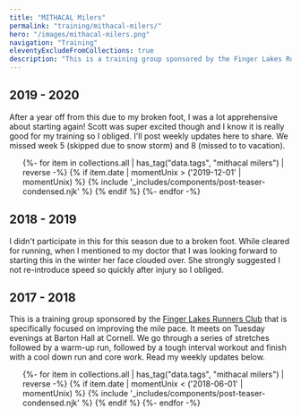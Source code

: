 ```yaml
---
title: "MITHACAL Milers"
permalink: "training/mithacal-milers/"
hero: "/images/mithacal-milers.png"
navigation: "Training"
eleventyExcludeFromCollections: true
description: "This is a training group sponsored by the Finger Lakes Runners Club that is specifically focused on improving the mile pace. It meets on Tuesday evenings at Barton Hall at Cornell."
---
```


## 2019 - 2020

After a year off from this due to my broken foot, I was a lot apprehensive about starting again! Scott was super excited though and I know it is really good for my training so I obliged. I'll post weekly updates here to share. We missed week 5 (skipped due to snow storm) and 8 (missed to to vacation).

<ul class="post-list">
  {%- for item in collections.all | has_tag("data.tags", "mithacal milers") | reverse  -%}
  {% if item.date | momentUnix > ('2019-12-01' | momentUnix) %}
  {% include '_includes/components/post-teaser-condensed.njk' %}
  {% endif %}
  {%- endfor -%}
</ul>

## 2018 - 2019

I didn't participate in this for this season due to a broken foot. While cleared for running, when I mentioned to my doctor that I was looking forward to starting this in the winter her face clouded over. She strongly suggested I not re-introduce speed so quickly after injury so I obliged.

## 2017 - 2018

This is a training group sponsored by the [Finger Lakes Runners Club](http://fingerlakesrunners.org/) that is specifically focused on improving the mile pace. It meets on Tuesday evenings at Barton Hall at Cornell. We go through a series of stretches followed by a warm-up run, followed by a tough interval workout and finish with a cool down run and core work. Read my weekly updates below.

<ul class="post-list">
  {%- for item in collections.all | has_tag("data.tags", "mithacal milers") | reverse  -%}
  {% if item.date | momentUnix < ('2018-06-01' | momentUnix) %}
  {% include '_includes/components/post-teaser-condensed.njk' %}
  {% endif %}
  {%- endfor -%}
</ul>